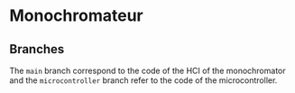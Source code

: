 # Monochromateur

## Branches

The `main` branch correspond to the code of the HCI of the monochromator and the `microcontroller` branch refer to the code of the microcontroller.
